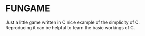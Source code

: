# FUNGAME
Just a little game written in C nice example of the simplicity of C.
Reproducing it can be helpful to learn the basic workings of  C.
